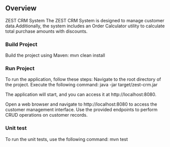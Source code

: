 ## Overview

ZEST CRM System
The ZEST CRM System is designed to manage customer data.Additionally, the system includes an Order Calculator utility to calculate total purchase amounts with discounts.

### Build Project

Build the project using Maven:
    mvn clean install

### Run Project

To run the application, follow these steps:
Navigate to the root directory of the project.
Execute the following command:
    java -jar target/zest-crm.jar
    
The application will start, and you can access it at http://localhost:8080.

Open a web browser and navigate to http://localhost:8080 to access the customer management interface.
Use the provided endpoints to perform CRUD operations on customer records.

### Unit test
To run the unit tests, use the following command:
    mvn test



